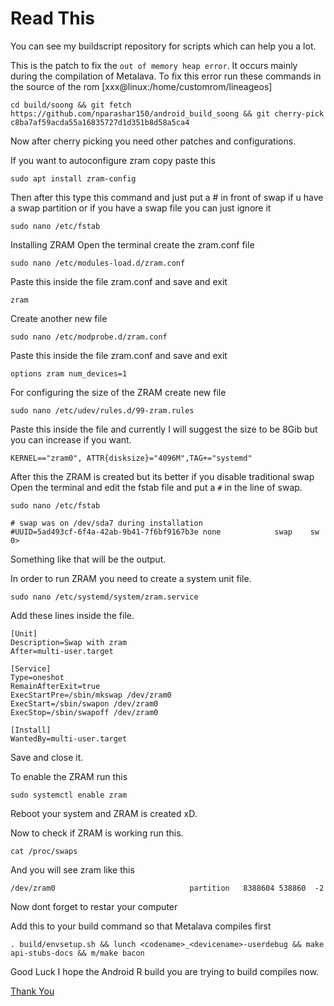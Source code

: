 # Read This
You can see my buildscript repository for scripts which can help you a lot.

This is the patch to fix the `out of memory heap error`.
It occurs mainly during the compilation of Metalava.
To fix this error run these commands in the source of the rom [xxx@linux:/home/customrom/lineageos]
  
    cd build/soong && git fetch https://github.com/nparashar150/android_build_soong && git cherry-pick c8ba7af59acda55a16835727d1d351b8d58a5ca4
    
Now after cherry picking you need other patches and configurations.

If you want to autoconfigure zram copy paste this

    sudo apt install zram-config
    
Then after this type this command and just put a # in front of swap if u have a swap partition or if you have a swap file you can just ignore it

    sudo nano /etc/fstab

Installing ZRAM
    Open the terminal create the zram.conf file 
    
    sudo nano /etc/modules-load.d/zram.conf
        
   Paste this inside the file zram.conf and save and exit 
        
    zram
    
   Create another new file 
    
    sudo nano /etc/modprobe.d/zram.conf
       
   Paste this inside the file zram.conf and save and exit
    
    options zram num_devices=1
        
   For configuring the size of the ZRAM create new file
        
    sudo nano /etc/udev/rules.d/99-zram.rules
        
   Paste this inside the file and currently I will suggest the size to be 8Gib but you can increase if you want.
        
    KERNEL=="zram0", ATTR{disksize}="4096M",TAG+="systemd"
        

After this the ZRAM is created but its better if you disable traditional swap
    Open the terminal and edit the fstab file and put a `#` in the line of swap.
      
    sudo nano /etc/fstab
      
    # swap was on /dev/sda7 during installation
    #UUID=5ad493cf-6f4a-42ab-9b41-7f6bf9167b3e none            swap    sw              0>
 
   Something like that will be the output.

In order to run ZRAM you need to create a system unit file.

    sudo nano /etc/systemd/system/zram.service
    
Add these lines inside the file.

    [Unit]
    Description=Swap with zram
    After=multi-user.target

    [Service]
    Type=oneshot 
    RemainAfterExit=true
    ExecStartPre=/sbin/mkswap /dev/zram0
    ExecStart=/sbin/swapon /dev/zram0
    ExecStop=/sbin/swapoff /dev/zram0

    [Install]
    WantedBy=multi-user.target
    
Save and close it.

To enable the ZRAM run this

    sudo systemctl enable zram

Reboot your system and ZRAM is created xD.

Now to check if ZRAM is working run this.

    cat /proc/swaps
    
And you will see zram like this

    /dev/zram0                              partition	8388604	538860	-2
    
Now dont forget to restar your computer    

Add this to your build command so that Metalava compiles first

    . build/envsetup.sh && lunch <codename>_<devicename>-userdebug && make api-stubs-docs && m/make bacon

Good Luck I hope the Android R build you are trying to build compiles now. 



[Thank You](https://github.com/gigabyte-1000)
